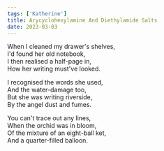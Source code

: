 ```yaml
---  
tags: ['Katherine']  
title: Arycyclohexylamine And Diethylamide Salts  
date: 2023-03-03  
---
```


When I cleaned my drawer's shelves,  
I'd found her old notebook,  
I then realised a half-page in,  
How her writing must've looked.

I recognised the words she used,  
And the water-damage too,  
But she was writing riverside,  
By the angel dust and fumes.

You can't trace out any lines,  
When the orchid was in bloom,  
Of the mixture of an eight-ball ket,  
And a quarter-filled balloon.
